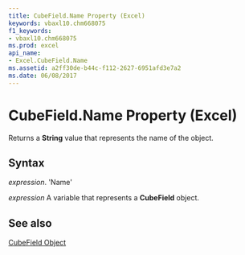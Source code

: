 ```yaml
---
title: CubeField.Name Property (Excel)
keywords: vbaxl10.chm668075
f1_keywords:
- vbaxl10.chm668075
ms.prod: excel
api_name:
- Excel.CubeField.Name
ms.assetid: a2ff30de-b44c-f112-2627-6951afd3e7a2
ms.date: 06/08/2017
---
```



# CubeField.Name Property (Excel)

Returns a  **String** value that represents the name of the object.


## Syntax

 _expression_. 'Name'

 _expression_ A variable that represents a **CubeField** object.


## See also


[CubeField Object](Excel.CubeField.md)

